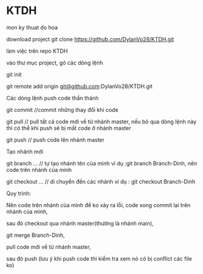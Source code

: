 # KTDH
mon ky thuat do hoa

download project
git clone https://github.com/DylanVo28/KTDH.git

làm việc trên repo KTDH

vào thư mục project, gõ các dòng lệnh

git init

git remote add origin git@github.com:DylanVo28/KTDH.git

Các dòng lệnh push code thần thánh

git commit //commit những thay đổi khi code

git pull // pull tất cả code mới về từ nhánh master, nếu bỏ qua dòng lệnh này thì có thể khi push sẽ bị mất code ở nhánh master 

git push // push code lên nhánh master

Tạo nhánh mới

git branch ... // tự tạo nhánh tên của mình ví dụ :git branch Branch-Dinh, nên code trên nhánh của mình

git checkout ... // di chuyển đến các nhánh ví dụ : git checkout Branch-Dinh

Quy trình:

Nên code trên nhánh của mình để ko xảy ra lỗi, code xong commit lại trên nhánh của mình,

sau đó checkout qua nhánh master(thường là nhánh main), 


git merge Branch-Dinh,

pull code mới về từ nhánh master,

sau đó push (lưu ý khi push code thì kiểm tra xem nó có bị conflict các file ko)

